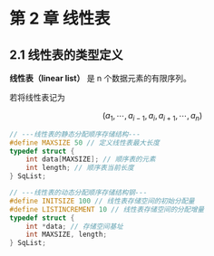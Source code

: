 # 第 2 章 线性表

## 2.1 线性表的类型定义

**线性表（linear list）** 是 n 个数据元素的有限序列。

若将线性表记为

$$(a_1,\cdots,a_{i-1},a_i,a_{i+1},\cdots,a_n)$$

```cpp
// ---线性表的静态分配顺序存储结构---
#define MAXSIZE 50 // 定义线性表最大长度
typedef struct {
    int data[MAXSIZE]; // 顺序表的元素
    int length; // 顺序表当前长度
} SqList;
```

```cpp
// ---线性表的动态分配顺序存储结构钢---
#define INITSIZE 100 // 线性表存储空间的初始分配量
#define LISTINCREMENT 10 // 线性表存储空间的分配增量
typedef struct {
    int *data; // 存储空间基址
    int MAXSIZE, length;
} SqList;
```